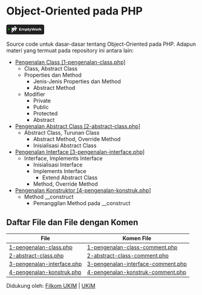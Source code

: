 # Object-Oriented pada PHP

<a href="https://emptywork.netlify.app">
  <img src="active.svg" width=100>
</a>

Source code untuk dasar-dasar tentang Object-Oriented pada PHP. Adapun materi yang termuat pada repository ini antara lain:
- <a href="./1-pengenalan-class.php">Pengenalan Class [1-pengenalan-class.php]</a>
  - Class, Abstract Class
  - Properties dan Method
    - Jenis-Jenis Properties dan Method
    - Abstract Method
  - Modifier
    - Private
    - Public
    - Protected
    - Abstract
- <a href="./2-abstract-class.php">Pengenalan Abstract Class [2-abstract-class.php]</a>
  - Abstract Class, Turunan Class
    - Abstract Method, Override Method
    - Inisialisasi Abstract Class
- <a href="./3-pengenalan-interface.php">Pengenalan Interface [3-pengenalan-interface.php]</a>
  - Interface, Implements Interface
    - Inisialisasi Interface
    - Implements Interface
      - Extend Abstract Class
    - Method, Override Method
- <a href="/4-pengenalan-konstruk.php">Pengenalan Konstruktor [4-pengenalan-konstruk.php]</a>
  - Method __construct
    - Pemanggilan Method pada __construct

## Daftar File dan File dengan Komen
|File|Komen File|
|---|---|
|<a href="./1-pengenalan-class.php">1-pengenalan-class.php</a>|<a href="./1-pengenalan-class-comment.php">1-pengenalan-class-comment.php</a>|
|<a href="./2-abstract-class.php">2-abstract-class.php</a>|<a href="./2-abstract-class-comment.php">2-abstract-class-comment.php</a>|
|<a href="./3-pengenalan-interface.php">3-pengenalan-interface.php</a>|<a href="./3-pengenalan-interface-comment.php">3-pengenalan-interface-comment.php</a>|
|<a href="./4-pengenalan-konstruk.php">4-pengenalan-konstruk.php</a>|<a href="./4-pengenalan-konstruk-comment.php">4-pengenalan-konstruk-comment.php</a>|

Didukung oleh:
<a href="https://filkom.ukim.ac.id">Filkom UKIM</a> | <a href="https://ukim.ac.id">UKIM</a>